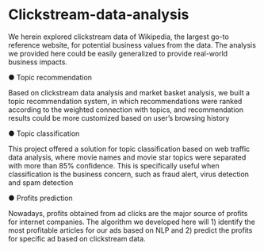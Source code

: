 # Clickstream-data-analysis

We herein explored clickstream data of Wikipedia, the largest go-to reference website, for potential business values from the data. The analysis we provided here could be easily generalized to provide real-world business impacts.

● Topic recommendation

Based on clickstream data analysis and market basket analysis, we built a topic recommendation system, in which recommendations were ranked according to the weighted connection with topics, and recommendation results could be more customized based on user’s browsing history

● Topic classification

This project offered a solution for topic classification based on web traffic data analysis, where movie names and movie star topics were separated with more than 85% confidence. This is specifically useful when classification is the business concern, such as fraud alert, virus detection and spam detection 

● Profits prediction

   Nowadays, profits obtained from ad clicks are the major source of profits for internet companies. The algorithm we developed here will 1) identify the most profitable articles for our ads based on NLP and 2) predict the profits for specific ad based on clickstream data.

